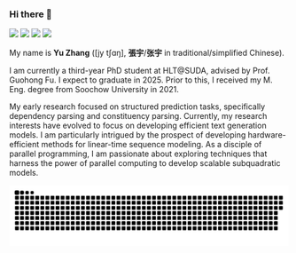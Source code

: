 ### Hi there 👋

<!--
**yzhangcs/yzhangcs** is a ✨ _special_ ✨ repository because its `README.md` (this file) appears on your GitHub profile.
Here are some ideas to get you started:

- 🔭 I’m currently working on ...
- 🌱 I’m currently learning ...
- 👯 I’m looking to collaborate on ...
- 🤔 I’m looking for help with ...
- 💬 Ask me about ...
- 📫 How to reach me: ...
- 😄 Pronouns: ...
- ⚡ Fun fact: ...
-->

[![](https://img.shields.io/badge/Google%20Scholar-4385FE.svg?&color=d6d6d6&style=flat-square&logo=google-scholar)](https://scholar.google.com/citations?user=y3JK-1oAAAAJ)
[![](https://img.shields.io/badge/dynamic/json?label=Citations&query=citationCount&url=https%3A%2F%2Fapi.semanticscholar.org%2Fgraph%2Fv1%2Fauthor%2F49890808%3Ffields%3DcitationCount&style=flat-square&logo=semanticscholar&labelColor=gray&color=gray)](https://www.semanticscholar.org/author/Yu-Zhang/49890808)
[![](https://img.shields.io/github/stars/yzhangcs?style=flat-square&logo=github&label=Stars&color=gray)](https://github.com/yzhangcs)
[![](https://komarev.com/ghpvc/?username=yzhangcs&style=flat-square)](https://github.com/yzhangcs)

My name is **Yu Zhang** ([jy tʃɑŋ], **張宇**/**张宇** in traditional/simplified Chinese).

I am currently a third-year PhD student at HLT@SUDA, advised by Prof. Guohong Fu. I expect to graduate in 2025. Prior to this, I received my M. Eng. degree from Soochow University in 2021.

My early research focused on structured prediction tasks, specifically dependency parsing and constituency parsing. Currently, my research interests have evolved to focus on developing efficient text generation models. I am particularly intrigued by the prospect of developing hardware-efficient methods for linear-time sequence modeling. As a disciple of parallel programming, I am passionate about exploring techniques that harness the power of parallel computing to develop scalable subquadratic models.

<picture>
  <source media="(prefers-color-scheme: dark)" srcset="https://raw.githubusercontent.com/yzhangcs/yzhangcs/output/github-contribution-grid-snake-dark.svg">
  <source media="(prefers-color-scheme: light)" srcset="https://raw.githubusercontent.com/yzhangcs/yzhangcs/output/github-contribution-grid-snake.svg">
  <img alt="github contribution grid snake animation" src="https://raw.githubusercontent.com/yzhangcs/yzhangcs/output/github-contribution-grid-snake.svg">
</picture>

